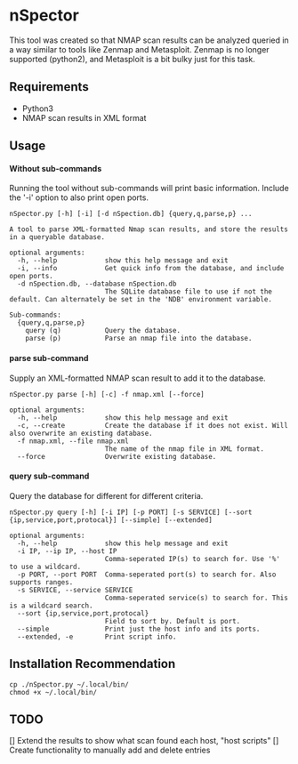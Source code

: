 # nSpector
This tool was created so that NMAP scan results can be analyzed queried in a way similar to tools like Zenmap and Metasploit. Zenmap is no longer supported (python2), and Metasploit is a bit bulky just for this task.

## Requirements
- Python3
- NMAP scan results in XML format

## Usage
#### Without sub-commands
Running the tool without sub-commands will print basic information. Include the '-i' option to also print open ports.

```
nSpector.py [-h] [-i] [-d nSpection.db] {query,q,parse,p} ...

A tool to parse XML-formatted Nmap scan results, and store the results in a queryable database.

optional arguments:
  -h, --help            show this help message and exit
  -i, --info            Get quick info from the database, and include open ports.
  -d nSpection.db, --database nSpection.db
                        The SQLite database file to use if not the default. Can alternately be set in the 'NDB' environment variable.

Sub-commands:
  {query,q,parse,p}
    query (q)           Query the database.
    parse (p)           Parse an nmap file into the database.
```

#### parse sub-command
Supply an XML-formatted NMAP scan result to add it to the database.
```
nSpector.py parse [-h] [-c] -f nmap.xml [--force]

optional arguments:
  -h, --help            show this help message and exit
  -c, --create          Create the database if it does not exist. Will also overwrite an existing database.
  -f nmap.xml, --file nmap.xml
                        The name of the nmap file in XML format.
  --force               Overwrite existing database.
```

#### query sub-command
Query the database for different for different criteria.
```
nSpector.py query [-h] [-i IP] [-p PORT] [-s SERVICE] [--sort {ip,service,port,protocal}] [--simple] [--extended]

optional arguments:
  -h, --help            show this help message and exit
  -i IP, --ip IP, --host IP
                        Comma-seperated IP(s) to search for. Use '%' to use a wildcard.
  -p PORT, --port PORT  Comma-seperated port(s) to search for. Also supports ranges.
  -s SERVICE, --service SERVICE
                        Comma-seperated service(s) to search for. This is a wildcard search.
  --sort {ip,service,port,protocal}
                        Field to sort by. Default is port.
  --simple              Print just the host info and its ports.
  --extended, -e        Print script info.
```
## Installation Recommendation
```
cp ./nSpector.py ~/.local/bin/
chmod +x ~/.local/bin/
```

## TODO
[] Extend the results to show what scan found each host, "host scripts"
[] Create functionality to manually add and delete entries